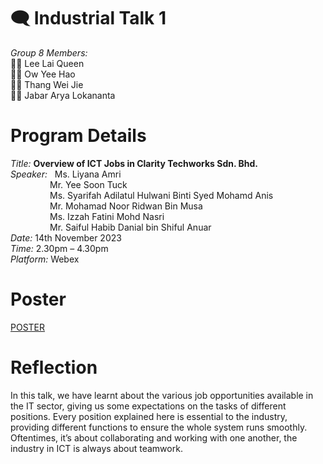 # :left_speech_bubble: Industrial Talk 1
*Group 8 Members:*  
:woman_student: Lee Lai Queen <br>
:man_student:  Ow Yee Hao <br>
:man_student: Thang Wei Jie <br>
:man_student: Jabar Arya Lokananta <br>

# Program Details

*Title:* **Overview of ICT Jobs in Clarity Techworks Sdn. Bhd.** <br>
*Speaker:* &nbsp; Ms. Liyana Amri <br>
&emsp;&emsp;&emsp;&emsp;&ensp;Mr. Yee Soon Tuck <br>
&emsp;&emsp;&emsp;&emsp;&ensp;Ms. Syarifah Adilatul Hulwani Binti Syed Mohamd Anis <br>
&emsp;&emsp;&emsp;&emsp;&ensp;Mr. Mohamad Noor Ridwan Bin Musa <br>
&emsp;&emsp;&emsp;&emsp;&ensp;Ms. Izzah Fatini Mohd Nasri <br>
&emsp;&emsp;&emsp;&emsp;&ensp;Mr. Saiful Habib Danial bin Shiful Anuar <br>
*Date:* 14th November 2023 <br>
*Time:* 2.30pm – 4.30pm <br>
*Platform:* Webex <br>

# Poster
[POSTER](poster_industrialtalk1.pdf)

# Reflection
In this talk, we have learnt about the various job opportunities available in the IT sector, giving us some expectations on the tasks of different positions. Every position explained here is essential to the industry, providing different functions to ensure the whole system runs smoothly. Oftentimes, it’s about collaborating and working with one another, the industry in ICT is always about teamwork.
